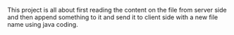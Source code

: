 This project is all about first reading the content on the file from server side and then append something to it and send it to client side with a new file name using java coding.
